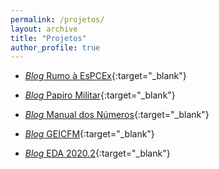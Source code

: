 ```yaml
---
permalink: /projetos/
layout: archive
title: "Projetos"
author_profile: true
---
```


* [*Blog* Rumo à EsPCEx](https://espcex2014.blogspot.com/){:target="_blank"}

* [*Blog* Papiro Militar](https://papiromilitar.blogspot.com/){:target="_blank"}

* [*Blog* Manual dos Números](https://manualdosnumeros.blogspot.com/){:target="_blank"}

* [*Blog* GEICFM](https://geicfmifce.blogspot.com/){:target="_blank"}

* [*Blog* EDA 2020.2](https://eda20202.blogspot.com/){:target="_blank"}
